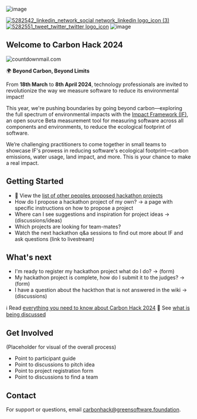 ![image](https://github.com/Green-Software-Foundation/hack/assets/20337337/f7a0f478-e5ad-4d5c-bb5d-395426e2a42a)

[![5282542_linkedin_network_social network_linkedin logo_icon (3)](https://github.com/Green-Software-Foundation/hack/assets/11027021/91f684ab-31bd-4834-9802-c353eea8cc22)](https://www.linkedin.com/company/green-software-foundation/)
[![5282551_tweet_twitter_twitter logo_icon](https://github.com/Green-Software-Foundation/hack/assets/11027021/8b6dfd31-02b1-4115-a05c-3116f5af3d1e)](https://twitter.com/gsfcommunity)
![image](https://img.shields.io/badge/registered_projects-0-AECC53?color=AECC53)

## Welcome to Carbon Hack 2024

<img src="http://i.countdownmail.com/31m3av.gif" border="0" alt="countdownmail.com"/>

🌍 **Beyond Carbon, Beyond Limits**

From **18th March** to **8th April 2024**, technology professionals are invited to revolutionize the way we measure software to reduce its environmental impact! 

This year, we're pushing boundaries by going beyond carbon—exploring the full spectrum of environmental impacts with the [Impact Framework (IF)](https://if.greensoftware.foundation/), an open source Beta measurement tool for measuring software across all components and environments, to reduce the ecological footprint of software.

We’re challenging practitioners to come together in small teams to showcase IF's prowess in reducing software's ecological footprint—carbon emissions, water usage, land impact, and more. This is your chance to make a real impact.

## Getting Started

- 🚧 View the [list of other peoples proposed hackathon projects](https://github.com/Green-Software-Foundation/hack/issues)
- How do I propose a hackathon project of my own? -> a page with specific instructions on how to propose a project
- Where can I see suggestions and inspiration for project ideas -> (discussions/ideas)
- Which projects are looking for team-mates?
- Watch the next hackathon q&a sessions to find out more about IF and ask questions (link to livestream)

## What's next

- I'm ready to register my hackathon project what do I do? -> (form)
- My hackathon project is complete, how do I submit it to the judges? -> (form)
- I have a question about the hackthon that is not answered in the wiki -> (discussions)

ℹ️ Read [everything you need to know about Carbon Hack 2024](https://github.com/Green-Software-Foundation/hack/wiki)
💬 See [what is being discussed ](https://github.com/Green-Software-Foundation/hack/discussions)

## Get Involved

(Placeholder for visual of the overall process)

* Point to participant guide
* Point to discussions to pitch idea
* Point to project registration form
* Point to discussions to find a team

## Contact

For support or questions, email carbonhack@greensoftware.foundation.
